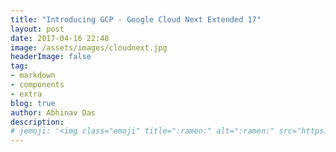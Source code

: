 ```yaml
---
title: "Introducing GCP - Google Cloud Next Extended 17"
layout: post
date: 2017-04-16 22:48
image: /assets/images/cloudnext.jpg
headerImage: false
tag:
- markdown
- components
- extra
blog: true
author: Abhinav Das
description:
# jemoji: '<img class="emoji" title=":ramen:" alt=":ramen:" src="https://assets.github.com/images/icons/emoji/unicode/1f35c.png" height="20" width="20" align="absmiddle">'
---
```

